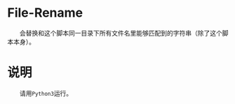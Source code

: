 # File-Rename

&emsp;&emsp;会替换和这个脚本同一目录下所有文件名里能够匹配到的字符串（除了这个脚本本身）。

# 说明

&emsp;&emsp;请用`Python3`运行。
